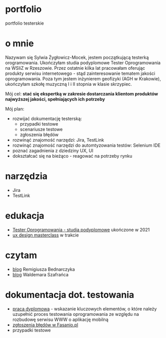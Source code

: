 # portfolio
portfolio testerskie
# o mnie
Nazywam się Sylwia Żygłowicz-Mocek, jestem początkującą testerką orogramowania. Ukończyłam studia podyplomowe Tester Oprogramowania na WSIiZ w Rzeszowie.
Przez ostatnie kilka lat pracowałam oferując produkty serwisu internetowego - stąd zainteresowanie tematem jakości oprogramowania. Poza tym jestem inżynierem geofizyki (AGH w Krakowie), ukończyłam szkołę muzyczną I i II stopnia w klasie skrzypiec.  
  
Mój cel: **stać się ekspertką w zakresie dostarczania klientom produktów najwyższej jakości, spełniających ich potrzeby**  
  
Mój plan:
* rozwijać dokumentację testerską:
   * przypadki testowe
   * scenariusze testowe
   * zgłoszenia błędów
* rozwinąć znajomość narzędzi: Jira, TestLink
* rozwinąć znajomość narzędzi do automtyzowania testów: Selenium IDE  
* poznać zagadnienia z dziedziny UX, UI
* dokształcać się na bieżąco - reagować na potrzeby rynku

# narzędzia
* Jira
* TestLink

# edukacja
* [Tester Oprogramowania - studia podyplomowe](https://podyplomowe.wsiz.pl/studia-podyplomowe/tester-oprogramowania/) ukończone w 2021
* [ux design masterclass](https://uxdesignmasterclass.com/) w trakcie

# czytam
* [blog](https://remigiuszbednarczyk.pl/) Remigiusza Bednarczyka
* [blog](https://www.wyszkolewas.com.pl/) Waldemara Szafrańca

# dokumentacja dot. testowania
* [praca dyplomowa](https://drive.google.com/file/d/1wpgCicm8FohLwDF1bIW5I6rgAK4WHGjO/view?usp=sharing) - wskazanie kluczowych elementów, o które należy uzupełnić proces testowania oprogramowania ze względu na rozbudowę serwisu WWW o aplikację mobilną
* [zgłoszenia błędów w Fasanio.pl](https://drive.google.com/file/d/1rikmbsElJXu_1YYclO7nA6sYeveB_0hc/view?usp=sharing)
* przypadki testowe
